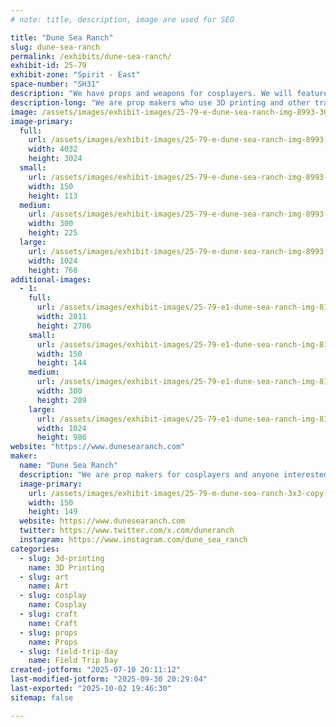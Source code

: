 ```yaml
---
# note: title, description, image are used for SEO

title: "Dune Sea Ranch"
slug: dune-sea-ranch
permalink: /exhibits/dune-sea-ranch/
exhibit-id: 25-79
exhibit-zone: "Spirit - East"
space-number: "SH31"
description: "We have props and weapons for cosplayers. We will feature original art."
description-long: "We are prop makers who use 3D printing and other traditional means to make detailed prop pieces for cosplayers and anyone interested in costuming.  We will have original artwork as well as custom Star Wars themed wanted posters."
image: /assets/images/exhibit-images/25-79-e-dune-sea-ranch-img-8993-300x225.jpeg
image-primary: 
  full:
    url: /assets/images/exhibit-images/25-79-e-dune-sea-ranch-img-8993-full.jpeg
    width: 4032
    height: 3024
  small:
    url: /assets/images/exhibit-images/25-79-e-dune-sea-ranch-img-8993-150x113.jpeg
    width: 150
    height: 113
  medium:
    url: /assets/images/exhibit-images/25-79-e-dune-sea-ranch-img-8993-300x225.jpeg
    width: 300
    height: 225
  large:
    url: /assets/images/exhibit-images/25-79-e-dune-sea-ranch-img-8993-1024x768.jpeg
    width: 1024
    height: 768
additional-images: 
  - 1:
    full:
      url: /assets/images/exhibit-images/25-79-e1-dune-sea-ranch-img-8185-full.jpeg
      width: 2811
      height: 2706
    small:
      url: /assets/images/exhibit-images/25-79-e1-dune-sea-ranch-img-8185-150x144.jpeg
      width: 150
      height: 144
    medium:
      url: /assets/images/exhibit-images/25-79-e1-dune-sea-ranch-img-8185-300x289.jpeg
      width: 300
      height: 289
    large:
      url: /assets/images/exhibit-images/25-79-e1-dune-sea-ranch-img-8185-1024x986.jpeg
      width: 1024
      height: 986
website: "https://www.dunesearanch.com"
maker: 
  name: "Dune Sea Ranch"
  description: "We are prop makers for cosplayers and anyone interested in costuming.  We use 3D printing and more traditional methods to make armor, weapons and droids.  We also make original artwork."
  image-primary:
    url: /assets/images/exhibit-images/25-79-m-dune-sea-ranch-3x3-copy-150x149.jpg
    width: 150
    height: 149
  website: https://www.dunesearanch.com
  twitter: https://www.twitter.com/x.com/duneranch
  instagram: https://www.instagram.com/dune_sea_ranch
categories: 
  - slug: 3d-printing
    name: 3D Printing
  - slug: art
    name: Art
  - slug: cosplay
    name: Cosplay
  - slug: craft
    name: Craft
  - slug: props
    name: Props
  - slug: field-trip-day
    name: Field Trip Day
created-jotform: "2025-07-10 20:11:12"
last-modified-jotform: "2025-09-30 20:29:04"
last-exported: "2025-10-02 19:46:30"
sitemap: false

---
```

